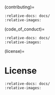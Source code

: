 (contributing)=

```{include} ../../CONTRIBUTING.md
:relative-docs: docs/
:relative-images:
```

(code_of_conduct)=

```{include} ../../CODE_OF_CONDUCT.md
:relative-docs: docs/
:relative-images:
```

(license)=

# License

```{include} ../../LICENSE
:relative-docs: docs/
:relative-images:
```
